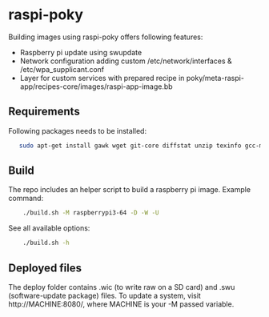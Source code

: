 # raspi-poky

Building images using raspi-poky offers following features:
* Raspberry pi update using swupdate
* Network configuration adding custom /etc/network/interfaces & /etc/wpa_supplicant.conf
* Layer for custom services with prepared recipe in poky/meta-raspi-app/recipes-core/images/raspi-app-image.bb

## Requirements

Following packages needs to be installed:
```sh
   sudo apt-get install gawk wget git-core diffstat unzip texinfo gcc-multilib build-essential chrpath socat python3 python3-distutils
```

## Build

The repo includes an helper script to build a raspberry pi image. Example command:
```sh
    ./build.sh -M raspberrypi3-64 -D -W -U
```

See all available options:
```sh
    ./build.sh -h
```

## Deployed files

The deploy folder contains .wic (to write raw on a SD card) and .swu (software-update package) files. To update a system, visit http://MACHINE:8080/, where MACHINE is your -M passed variable.
